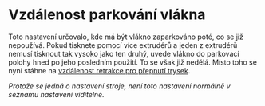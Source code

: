 Vzdálenost parkování vlákna
====
Toto nastavení určovalo, kde má být vlákno zaparkováno poté, co se již nepoužívá. Pokud tisknete pomocí více extrudérů a jeden z extrudérů nemusí tisknout tak vysoko jako ten druhý, uvede vlákno do parkovací polohy hned po jeho posledním použití. To se však již nedělá. Místo toho se nyní stáhne na [vzdálenost retrakce pro přepnutí trysek](../dual/switch_extruder_retraction_amount.md).

*Protože se jedná o nastavení stroje, není toto nastavení normálně v seznamu nastavení viditelné.*